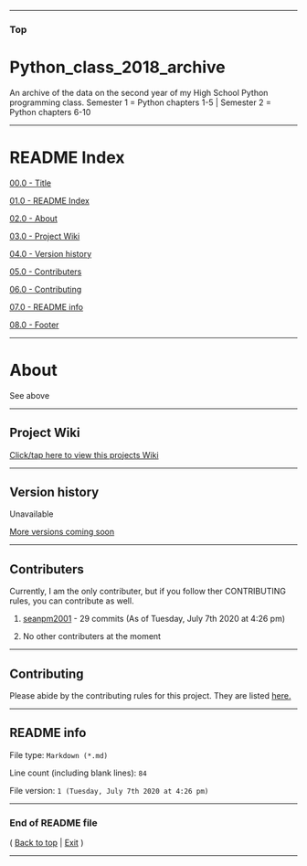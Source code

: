 
***

### Top

# Python_class_2018_archive
An archive of the data on the second year of my High School Python programming class. Semester 1 = Python chapters 1-5 | Semester 2 = Python chapters 6-10

***

# README Index

[00.0 - Title](#Python_class_2018_archive)

[01.0 - README Index](#README-Index)

[02.0 - About](#About)

[03.0 - Project Wiki](#Project-Wiki)

[04.0 - Version history](#Version-history)

[05.0 - Contributers](#Contributers)

[06.0 - Contributing](#Contributing)

[07.0 - README info](#README-info)

[08.0 - Footer](#End-of-README-file)

***

# About

See above

***

## Project Wiki

[Click/tap here to view this projects Wiki](https://github.com/seanpm2001/Python_class_2018_archive/Wiki/)

***

## Version history

Unavailable

[More versions coming soon](https://www.example.com/)

***

## Contributers

Currently, I am the only contributer, but if you follow ther CONTRIBUTING rules, you can contribute as well.

1. [seanpm2001](https://github.com/seanpm2001/) - 29 commits (As of Tuesday, July 7th 2020 at 4:26 pm)

2. No other contributers at the moment

***

## Contributing

Please abide by the contributing rules for this project. They are listed [here.](https://github.com/seanpm2001/Python_class_2018_archive/blob/master/CONTRIBUTING.md)

***

## README info

File type: `Markdown (*.md)`

Line count (including blank lines): `84`

File version: `1 (Tuesday, July 7th 2020 at 4:26 pm)`

***

### End of README file

( [Back to top](#Top) | [Exit](https://github.com) )

***
